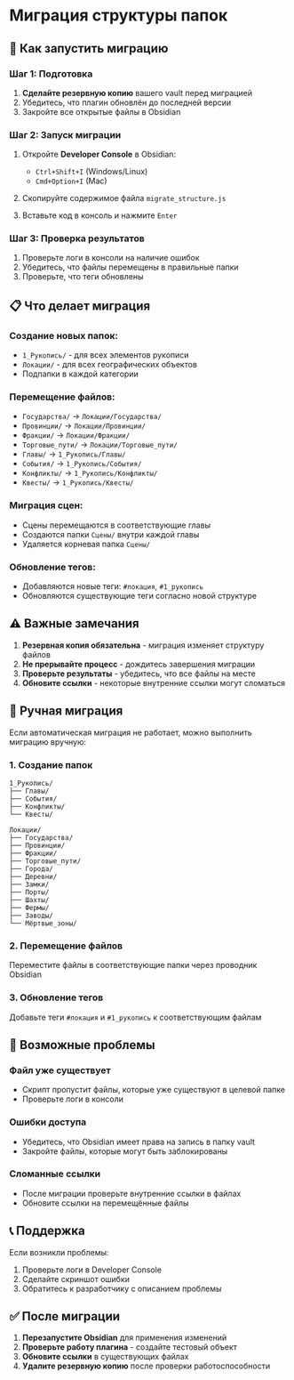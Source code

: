 # Миграция структуры папок

## 🚀 Как запустить миграцию

### Шаг 1: Подготовка
1. **Сделайте резервную копию** вашего vault перед миграцией
2. Убедитесь, что плагин обновлён до последней версии
3. Закройте все открытые файлы в Obsidian

### Шаг 2: Запуск миграции
1. Откройте **Developer Console** в Obsidian:
   - `Ctrl+Shift+I` (Windows/Linux)
   - `Cmd+Option+I` (Mac)

2. Скопируйте содержимое файла `migrate_structure.js`

3. Вставьте код в консоль и нажмите `Enter`

### Шаг 3: Проверка результатов
1. Проверьте логи в консоли на наличие ошибок
2. Убедитесь, что файлы перемещены в правильные папки
3. Проверьте, что теги обновлены

## 📋 Что делает миграция

### Создание новых папок:
- `1_Рукопись/` - для всех элементов рукописи
- `Локации/` - для всех географических объектов
- Подпапки в каждой категории

### Перемещение файлов:
- `Государства/` → `Локации/Государства/`
- `Провинции/` → `Локации/Провинции/`
- `Фракции/` → `Локации/Фракции/`
- `Торговые_пути/` → `Локации/Торговые_пути/`
- `Главы/` → `1_Рукопись/Главы/`
- `События/` → `1_Рукопись/События/`
- `Конфликты/` → `1_Рукопись/Конфликты/`
- `Квесты/` → `1_Рукопись/Квесты/`

### Миграция сцен:
- Сцены перемещаются в соответствующие главы
- Создаются папки `Сцены/` внутри каждой главы
- Удаляется корневая папка `Сцены/`

### Обновление тегов:
- Добавляются новые теги: `#локация`, `#1_рукопись`
- Обновляются существующие теги согласно новой структуре

## ⚠️ Важные замечания

1. **Резервная копия обязательна** - миграция изменяет структуру файлов
2. **Не прерывайте процесс** - дождитесь завершения миграции
3. **Проверьте результаты** - убедитесь, что все файлы на месте
4. **Обновите ссылки** - некоторые внутренние ссылки могут сломаться

## 🔧 Ручная миграция

Если автоматическая миграция не работает, можно выполнить миграцию вручную:

### 1. Создание папок
```
1_Рукопись/
├── Главы/
├── События/
├── Конфликты/
└── Квесты/

Локации/
├── Государства/
├── Провинции/
├── Фракции/
├── Торговые_пути/
├── Города/
├── Деревни/
├── Замки/
├── Порты/
├── Шахты/
├── Фермы/
├── Заводы/
└── Мёртвые_зоны/
```

### 2. Перемещение файлов
Переместите файлы в соответствующие папки через проводник Obsidian

### 3. Обновление тегов
Добавьте теги `#локация` и `#1_рукопись` к соответствующим файлам

## 🚨 Возможные проблемы

### Файл уже существует
- Скрипт пропустит файлы, которые уже существуют в целевой папке
- Проверьте логи в консоли

### Ошибки доступа
- Убедитесь, что Obsidian имеет права на запись в папку vault
- Закройте файлы, которые могут быть заблокированы

### Сломанные ссылки
- После миграции проверьте внутренние ссылки в файлах
- Обновите ссылки на перемещённые файлы

## 📞 Поддержка

Если возникли проблемы:
1. Проверьте логи в Developer Console
2. Сделайте скриншот ошибки
3. Обратитесь к разработчику с описанием проблемы

## ✅ После миграции

1. **Перезапустите Obsidian** для применения изменений
2. **Проверьте работу плагина** - создайте тестовый объект
3. **Обновите ссылки** в существующих файлах
4. **Удалите резервную копию** после проверки работоспособности
